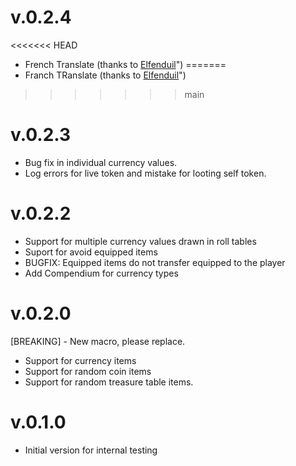 # v.0.2.4

<<<<<<< HEAD
* French Translate (thanks to <a href="https://github.com/Elfenduil">Elfenduil</a>")
=======
* Franch TRanslate (thanks to <a href="https://github.com/Elfenduil">Elfenduil</a>")
>>>>>>> main

# v.0.2.3

* Bug fix in individual currency values.
* Log errors for live token and mistake for looting self token.

# v.0.2.2

* Support for multiple currency values drawn in roll tables
* Suport for avoid equipped items
* BUGFIX: Equipped items do not transfer equipped to the player
* Add Compendium for currency types

# v.0.2.0

[BREAKING] - New macro, please replace.

* Support for currency items
* Support for random coin items
* Support for random treasure table items.

# v.0.1.0

* Initial version for internal testing